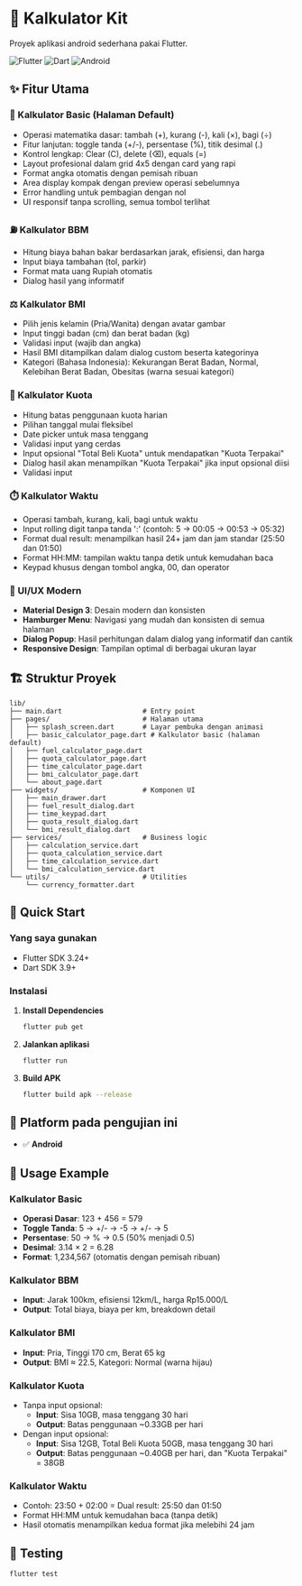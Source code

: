 # 📱 Kalkulator Kit

Proyek aplikasi android sederhana pakai Flutter.

![Flutter](https://img.shields.io/badge/Flutter-02569B?style=for-the-badge&logo=flutter&logoColor=white)
![Dart](https://img.shields.io/badge/Dart-0175C2?style=for-the-badge&logo=dart&logoColor=white)
![Android](https://img.shields.io/badge/Android-3DDC84?style=for-the-badge&logo=android&logoColor=white)

## ✨ Fitur Utama

### 🧮 Kalkulator Basic (Halaman Default)
- Operasi matematika dasar: tambah (+), kurang (-), kali (×), bagi (÷)
- Fitur lanjutan: toggle tanda (+/-), persentase (%), titik desimal (.)
- Kontrol lengkap: Clear (C), delete (⌫), equals (=)
- Layout profesional dalam grid 4x5 dengan card yang rapi
- Format angka otomatis dengan pemisah ribuan
- Area display kompak dengan preview operasi sebelumnya
- Error handling untuk pembagian dengan nol
- UI responsif tanpa scrolling, semua tombol terlihat

### ⛽ Kalkulator BBM
- Hitung biaya bahan bakar berdasarkan jarak, efisiensi, dan harga
- Input biaya tambahan (tol, parkir)
- Format mata uang Rupiah otomatis
- Dialog hasil yang informatif

### ⚖️ Kalkulator BMI
- Pilih jenis kelamin (Pria/Wanita) dengan avatar gambar
- Input tinggi badan (cm) dan berat badan (kg)
- Validasi input (wajib dan angka)
- Hasil BMI ditampilkan dalam dialog custom beserta kategorinya
- Kategori (Bahasa Indonesia): Kekurangan Berat Badan, Normal, Kelebihan Berat Badan, Obesitas (warna sesuai kategori)

### 📱 Kalkulator Kuota
- Hitung batas penggunaan kuota harian
- Pilihan tanggal mulai fleksibel
- Date picker untuk masa tenggang
- Validasi input yang cerdas
- Input opsional "Total Beli Kuota" untuk mendapatkan "Kuota Terpakai"
- Dialog hasil akan menampilkan "Kuota Terpakai" jika input opsional diisi
- Validasi input

### ⏱️ Kalkulator Waktu
- Operasi tambah, kurang, kali, bagi untuk waktu
- Input rolling digit tanpa tanda ':' (contoh: 5 → 00:05 → 00:53 → 05:32)
- Format dual result: menampilkan hasil 24+ jam dan jam standar (25:50 dan 01:50)
- Format HH:MM: tampilan waktu tanpa detik untuk kemudahan baca
- Keypad khusus dengan tombol angka, 00, dan operator

### 🎨 UI/UX Modern
- **Material Design 3**: Desain modern dan konsisten
- **Hamburger Menu**: Navigasi yang mudah dan konsisten di semua halaman
- **Dialog Popup**: Hasil perhitungan dalam dialog yang informatif dan cantik
- **Responsive Design**: Tampilan optimal di berbagai ukuran layar

## 🏗️ Struktur Proyek

```
lib/
├── main.dart                    # Entry point
├── pages/                       # Halaman utama
│   ├── splash_screen.dart       # Layar pembuka dengan animasi
│   ├── basic_calculator_page.dart # Kalkulator basic (halaman default)
│   ├── fuel_calculator_page.dart
│   ├── quota_calculator_page.dart
│   ├── time_calculator_page.dart
│   ├── bmi_calculator_page.dart
│   └── about_page.dart
├── widgets/                     # Komponen UI
│   ├── main_drawer.dart
│   ├── fuel_result_dialog.dart
│   ├── time_keypad.dart
│   ├── quota_result_dialog.dart
│   └── bmi_result_dialog.dart
├── services/                    # Business logic
│   ├── calculation_service.dart
│   ├── quota_calculation_service.dart
│   ├── time_calculation_service.dart
│   └── bmi_calculation_service.dart
└── utils/                       # Utilities
    └── currency_formatter.dart
```

## 🚀 Quick Start

### Yang saya gunakan
- Flutter SDK 3.24+
- Dart SDK 3.9+

### Instalasi

1. **Install Dependencies**
   ```bash
   flutter pub get
   ```

2. **Jalankan aplikasi**
   ```bash
   flutter run
   ```

3. **Build APK**
   ```bash
   flutter build apk --release
   ```

## 📱 Platform pada pengujian ini

- ✅ **Android**

## 🎯 Usage Example

### Kalkulator Basic
- **Operasi Dasar**: 123 + 456 = 579
- **Toggle Tanda**: 5 → +/- → -5 → +/- → 5
- **Persentase**: 50 → % → 0.5 (50% menjadi 0.5)
- **Desimal**: 3.14 × 2 = 6.28
- **Format**: 1,234,567 (otomatis dengan pemisah ribuan)

### Kalkulator BBM
- **Input**: Jarak 100km, efisiensi 12km/L, harga Rp15.000/L
- **Output**: Total biaya, biaya per km, breakdown detail

### Kalkulator BMI
- **Input**: Pria, Tinggi 170 cm, Berat 65 kg
- **Output**: BMI ≈ 22.5, Kategori: Normal (warna hijau)

### Kalkulator Kuota  
- Tanpa input opsional:
   - **Input**: Sisa 10GB, masa tenggang 30 hari
   - **Output**: Batas penggunaan ~0.33GB per hari
- Dengan input opsional:
   - **Input**: Sisa 12GB, Total Beli Kuota 50GB, masa tenggang 30 hari
   - **Output**: Batas penggunaan ~0.40GB per hari, dan "Kuota Terpakai" = 38GB

### Kalkulator Waktu
- Contoh: 23:50 + 02:00 = Dual result: 25:50 dan 01:50
- Format HH:MM untuk kemudahan baca (tanpa detik)
- Hasil otomatis menampilkan kedua format jika melebihi 24 jam

## 🧪 Testing

```bash
flutter test
```


